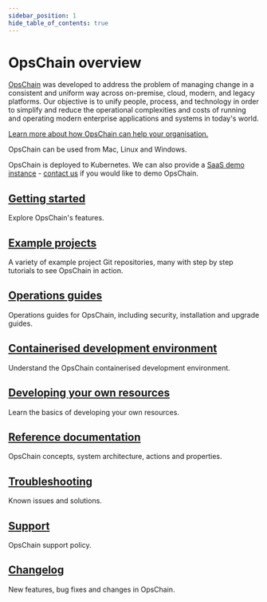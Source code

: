 ```yaml
---
sidebar_position: 1
hide_table_of_contents: true
---
```


# OpsChain overview

[OpsChain](https://opschain.io) was developed to address the problem of managing change in a consistent and uniform way across on-premise, cloud, modern, and legacy platforms. Our objective is to unify people, process, and technology in order to simplify and reduce the operational complexities and costs of running and operating modern enterprise applications and systems in today's world.

[Learn more about how OpsChain can help your organisation.](https://opschain.io/why)

OpsChain can be used from Mac, Linux and Windows.

OpsChain is deployed to Kubernetes. We can also provide a [SaaS demo instance](demo.md) - [contact us](https://opschain.io/) if you would like to demo OpsChain.

## [Getting started](getting-started/README.md)

Explore OpsChain's features.

## [Example projects](category/examples)

A variety of example project Git repositories, many with step by step tutorials to see OpsChain in action.

## [Operations guides](category/operations)

Operations guides for OpsChain, including security, installation and upgrade guides.

## [Containerised development environment](development_environment.md)

Understand the OpsChain containerised development environment.

## [Developing your own resources](getting-started/developer.md#developing-resources)

Learn the basics of developing your own resources.

## [Reference documentation](category/reference)

OpsChain concepts, system architecture, actions and properties.

## [Troubleshooting](troubleshooting.md)

Known issues and solutions.

## [Support](support.md)

OpsChain support policy.

## [Changelog](changelog.md)

New features, bug fixes and changes in OpsChain.
